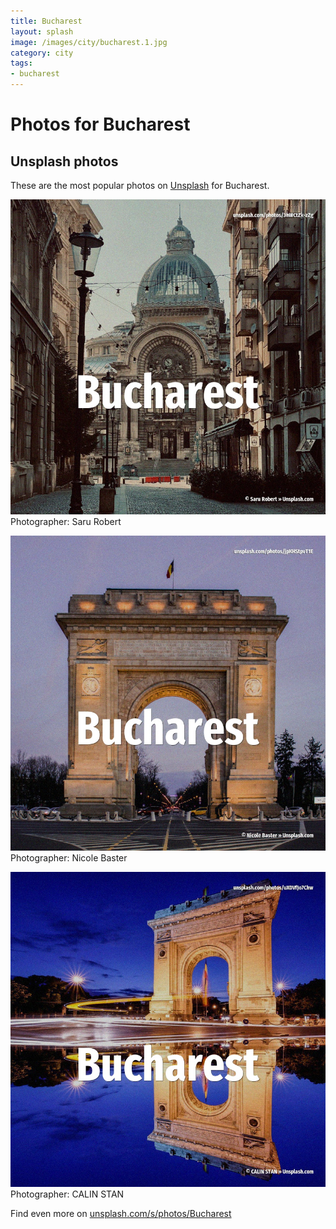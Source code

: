 ```yaml
---
title: Bucharest
layout: splash
image: /images/city/bucharest.1.jpg
category: city
tags:
- bucharest
---
```

# Photos for Bucharest
 
## Unsplash photos
These are the most popular photos on [Unsplash](https://unsplash.com) for Bucharest.
 
![Bucharest](/images/city/bucharest.1.jpg)
Photographer:  Saru Robert
 
![Bucharest](/images/city/bucharest.2.jpg)
Photographer:  Nicole Baster
 
![Bucharest](/images/city/bucharest.3.jpg)
Photographer:  CALIN STAN
 
Find even more on [unsplash.com/s/photos/Bucharest](https://unsplash.com/s/photos/Bucharest)
 
